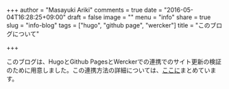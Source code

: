 +++
author = "Masayuki Ariki"
comments = true
date = "2016-05-04T16:28:25+09:00"
draft = false
image = ""
menu = "info"
share = true
slug = "info-blog"
tags = ["hugo", "github page", "wercker"]
title = "このブログについて"

+++

このブログは、HugoとGithub PagesとWerckerでの連携でのサイト更新の検証のために用意しました。この連携方法の詳細については、[ここに](http://hugo.vivo-one.net/)まとめています。
